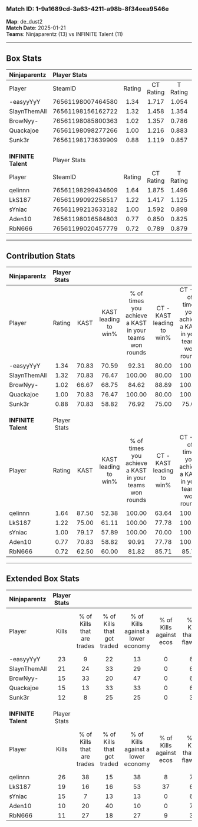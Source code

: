 ### Match ID: 1-9a1689cd-3a63-4211-a98b-8f34eea9546e  
**Map**: de_dust2  
**Match Date**: 2025-01-21  
**Teams**: Ninjaparentz (13) vs INFINITE Talent (11)  

---  

## Box Stats  

| **Ninjaparentz**    | Player Stats      |        |           |          |       |      |       |         |        |      |     |
| :- | :- | :-: | :-: | :-: | :-: | :-: | :-: | :-: | :-: | :-: | :-: |
| Player              | SteamID           | Rating | CT Rating | T Rating | KAST  | ADR  | Kills | Assists | Deaths | K/D  | HS% |
| -easyyYyY           | 76561198007464580 |  1.34  |   1.717   |  1.054   | 70.83 | 87.9 |  23   |    2    |   16   | 1.44 | 21  |
| SlaynThemAll        | 76561198156162722 |  1.32  |   1.458   |  1.354   | 70.83 | 87.8 |  21   |    3    |   14   | 1.50 | 42  |
| BrowNyy-            | 76561198085800363 |  1.02  |   1.357   |  0.786   | 66.67 | 75.2 |  15   |    7    |   15   | 1.00 | 40  |
| Quackajoe           | 76561198098277266 |  1.00  |   1.216   |  0.883   | 70.83 | 81.4 |  15   |    6    |   18   | 0.83 | 40  |
| Sunk3r              | 76561198173639909 |  0.88  |   1.119   |  0.857   | 70.83 | 70.0 |  12   |   10    |   18   | 0.67 | 33  |
|                     |                   |        |           |          |       |      |       |         |        |      |     |
|                     |                   |        |           |          |       |      |       |         |        |      |     |
|                     |                   |        |           |          |       |      |       |         |        |      |     |
| **INFINITE Talent** | Player Stats      |        |           |          |       |      |       |         |        |      |     |
| Player              | SteamID           | Rating | CT Rating | T Rating | KAST  | ADR  | Kills | Assists | Deaths | K/D  | HS% |
| qelinnn             | 76561198299434609 |  1.64  |   1.875   |  1.496   | 87.50 | 92.1 |  26   |    4    |   14   | 1.86 | 57  |
| LkS187              | 76561199092258517 |  1.22  |   1.417   |  1.125   | 75.00 | 91.9 |  19   |    9    |   18   | 1.06 | 57  |
| sYniac              | 76561199213633182 |  1.00  |   1.592   |  0.898   | 79.17 | 69.4 |  15   |    5    |   19   | 0.79 | 73  |
| Aden10              | 76561198016584803 |  0.77  |   0.850   |  0.825   | 70.83 | 53.4 |  10   |    4    |   16   | 0.63 | 50  |
| RbN666              | 76561199020457779 |  0.72  |   0.789   |  0.879   | 62.50 | 65.7 |  11   |    5    |   19   | 0.58 | 63  |
---  

## Contribution Stats  

| **Ninjaparentz**    | Player Stats |       |                      |                                                        |                           |                                                             |                          |                                                            |
| :- | :-: | :-: | :-: | :-: | :-: | :-: | :-: | :-: |
| Player              |    Rating    | KAST  | KAST leading to win% | % of times you achieve a KAST in your teams won rounds | CT - KAST leading to win% | CT - % of times you achieve a KAST in your teams won rounds | T - KAST leading to win% | T - % of times you achieve a KAST in your teams won rounds |
| -easyyYyY           |     1.34     | 70.83 |        70.59         |                         92.31                          |           80.00           |                           100.00                            |          57.14           |                           80.00                            |
| SlaynThemAll        |     1.32     | 70.83 |        76.47         |                         100.00                         |           80.00           |                           100.00                            |          71.43           |                           100.00                           |
| BrowNyy-            |     1.02     | 66.67 |        68.75         |                         84.62                          |           88.89           |                           100.00                            |          42.86           |                           60.00                            |
| Quackajoe           |     1.00     | 70.83 |        76.47         |                         100.00                         |           80.00           |                           100.00                            |          71.43           |                           100.00                           |
| Sunk3r              |     0.88     | 70.83 |        58.82         |                         76.92                          |           75.00           |                            75.00                            |          44.44           |                           80.00                            |
|                     |              |       |                      |                                                        |                           |                                                             |                          |                                                            |
|                     |              |       |                      |                                                        |                           |                                                             |                          |                                                            |
|                     |              |       |                      |                                                        |                           |                                                             |                          |                                                            |
| **INFINITE Talent** | Player Stats |       |                      |                                                        |                           |                                                             |                          |                                                            |
| Player              |    Rating    | KAST  | KAST leading to win% | % of times you achieve a KAST in your teams won rounds | CT - KAST leading to win% | CT - % of times you achieve a KAST in your teams won rounds | T - KAST leading to win% | T - % of times you achieve a KAST in your teams won rounds |
| qelinnn             |     1.64     | 87.50 |        52.38         |                         100.00                         |           63.64           |                           100.00                            |          40.00           |                           100.00                           |
| LkS187              |     1.22     | 75.00 |        61.11         |                         100.00                         |           77.78           |                           100.00                            |          44.44           |                           100.00                           |
| sYniac              |     1.00     | 79.17 |        57.89         |                         100.00                         |           70.00           |                           100.00                            |          44.44           |                           100.00                           |
| Aden10              |     0.77     | 70.83 |        58.82         |                         90.91                          |           77.78           |                           100.00                            |          37.50           |                           75.00                            |
| RbN666              |     0.72     | 62.50 |        60.00         |                         81.82                          |           85.71           |                            85.71                            |          37.50           |                           75.00                            |
---  

## Extended Box Stats  

| **Ninjaparentz**    | Player Stats |                            |                            |                                    |                         |                              |                                 |        |                             |                                     |                          |                               |                            |
| :- | :-: | :-: | :-: | :-: | :-: | :-: | :-: | :-: | :-: | :-: | :-: | :-: | :-: |
| Player              |    Kills     | % of Kills that are trades | % of Kills that got traded | % of Kills against a lower economy | % of Kills against ecos | % of Kills that are flawless | % of Kills that are close duels | Deaths | % of Deaths that get traded | % of Deaths against a lower economy | % of Deaths against ecos | % of Deaths that are flawless | % of Deaths that are close |
| -easyyYyY           |      23      |             9              |             22             |                 13                 |            0            |              61              |                0                |   16   |             13              |                 19                  |            0             |              88               |             6              |
| SlaynThemAll        |      21      |             24             |             33             |                 29                 |            0            |              62              |                5                |   14   |             29              |                 29                  |            0             |              64               |             7              |
| BrowNyy-            |      15      |             33             |             20             |                 47                 |            0            |              67              |               13                |   15   |             13              |                 13                  |            0             |              60               |             7              |
| Quackajoe           |      15      |             13             |             33             |                 33                 |            0            |              67              |                0                |   18   |             11              |                 11                  |            0             |              61               |             17             |
| Sunk3r              |      12      |             8              |             25             |                 25                 |            0            |              33              |                8                |   18   |             28              |                 17                  |            0             |              56               |             0              |
|                     |              |                            |                            |                                    |                         |                              |                                 |        |                             |                                     |                          |                               |                            |
|                     |              |                            |                            |                                    |                         |                              |                                 |        |                             |                                     |                          |                               |                            |
|                     |              |                            |                            |                                    |                         |                              |                                 |        |                             |                                     |                          |                               |                            |
| **INFINITE Talent** | Player Stats |                            |                            |                                    |                         |                              |                                 |        |                             |                                     |                          |                               |                            |
| Player              |    Kills     | % of Kills that are trades | % of Kills that got traded | % of Kills against a lower economy | % of Kills against ecos | % of Kills that are flawless | % of Kills that are close duels | Deaths | % of Deaths that get traded | % of Deaths against a lower economy | % of Deaths against ecos | % of Deaths that are flawless | % of Deaths that are close |
| qelinnn             |      26      |             38             |             15             |                 38                 |            8            |              73              |                8                |   14   |             14              |                 21                  |            0             |              57               |             14             |
| LkS187              |      19      |             16             |             16             |                 53                 |           37            |              68              |                5                |   18   |             11              |                 22                  |            0             |              56               |             0              |
| sYniac              |      15      |             7              |             13             |                 13                 |            0            |              67              |               13                |   19   |             58              |                 21                  |            0             |              74               |             0              |
| Aden10              |      10      |             20             |             40             |                 10                 |            0            |              70              |               10                |   16   |             19              |                 25                  |            0             |              63               |             13             |
| RbN666              |      11      |             27             |             18             |                 27                 |            9            |              36              |                0                |   19   |             26              |                 21                  |            0             |              47               |             0              |

